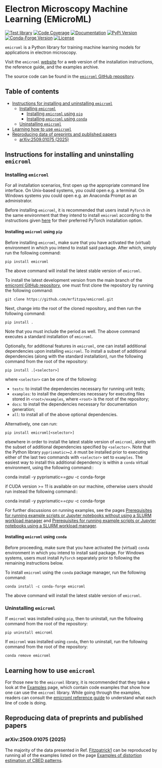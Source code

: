 # Electron Microscopy Machine Learning (EMicroML)

[![Test library](https://github.com/mrfitzpa/emicroml/actions/workflows/test_library.yml/badge.svg)](https://github.com/mrfitzpa/emicroml/actions/workflows/test_library.yml)
[![Code Coverage](https://img.shields.io/endpoint?url=https://gist.githubusercontent.com/mrfitzpa/14251fa16826487aa533af3cfe6887d4/raw/emicroml_coverage_badge.json)](https://github.com/mrfitzpa/emicroml/actions/workflows/measure_code_coverage.yml)
[![Documentation](https://img.shields.io/badge/docs-read-brightgreen)](https://mrfitzpa.github.io/emicroml)
[![PyPi Version](https://img.shields.io/pypi/v/emicroml.svg)](https://pypi.org/project/emicroml)
[![Conda-Forge Version](https://img.shields.io/conda/vn/conda-forge/emicroml.svg)](https://anaconda.org/conda-forge/emicroml)
[![License](https://img.shields.io/badge/License-GPLv3-blue.svg)](https://www.gnu.org/licenses/gpl-3.0)

`emicroml` is a Python library for training machine learning models for
applications in electron microscopy.

Visit the `emicroml` [website](https://mrfitzpa.github.io/emicroml) for a web
version of the installation instructions, the reference guide, and the examples
archive.

The source code can be found in the [`emicroml` GitHub
repository](https://github.com/mrfitzpa/emicroml).



## Table of contents

- [Instructions for installing and uninstalling
  `emicroml`](#instructions-for-installing-and-uninstalling-emicroml)
  - [Installing `emicroml`](#installing-emicroml)
    - [Installing `emicroml` using `pip`](#installing-emicroml-using-pip)
    - [Installing `emicroml` using `conda`](#installing-emicroml-using-conda)
  - [Uninstalling `emicroml`](#uninstalling-emicroml)
- [Learning how to use `emicroml`](#learning-how-to-use-emicroml)
- [Reproducing data of preprints and published
  papers](#reproducing-data-of-preprints-and-published-papers)
  - [arXiv:2509.01075 (2025)](#arxiv250901075-2025)



## Instructions for installing and uninstalling `emicroml`



### Installing `emicroml`

For all installation scenarios, first open up the appropriate command line
interface. On Unix-based systems, you could open e.g. a terminal. On Windows
systems you could open e.g. an Anaconda Prompt as an administrator.

Before installing `emicroml`, it is recommended that users install `PyTorch` in
the same environment that they intend to install `emicroml` according to the
instructions given [here](https://pytorch.org/get-started/locally/) for their
preferred PyTorch installation option.



#### Installing `emicroml` using `pip`

Before installing `emicroml`, make sure that you have activated the (virtual)
environment in which you intend to install said package. After which, simply run
the following command:

    pip install emicroml

The above command will install the latest stable version of `emicroml`.

To install the latest development version from the main branch of the [emicroml
GitHub repository](https://github.com/mrfitzpa/emicroml), one must first clone
the repository by running the following command:

    git clone https://github.com/mrfitzpa/emicroml.git

Next, change into the root of the cloned repository, and then run the following
command:

    pip install .

Note that you must include the period as well. The above command executes a
standard installation of `emicroml`.

Optionally, for additional features in `emicroml`, one can install additional
dependencies upon installing `emicroml`. To install a subset of additional
dependencies (along with the standard installation), run the following command
from the root of the repository:

    pip install .[<selector>]

where `<selector>` can be one of the following:

* `tests`: to install the dependencies necessary for running unit tests;
* `examples`: to install the dependencies necessary for executing files stored
  in `<root>/examples`, where `<root>` is the root of the repository;
* `docs`: to install the dependencies necessary for documentation generation;
* `all`: to install all of the above optional dependencies.

Alternatively, one can run:

    pip install emicroml[<selector>]

elsewhere in order to install the latest stable version of `emicroml`, along
with the subset of additional dependencies specified by `<selector>`. Note that
the Python library `pyprismatic>=2.0` must be installed prior to executing
either of the last two commands with `<selector>` set to `examples`. The easiest
way to install this additional dependency is within a `conda` virtual
environment, using the following command::

  conda install -y pyprismatic=*=gpu* -c conda-forge

if CUDA version >= 11 is available on our machine, otherwise users should run
instead the following command::

  conda install -y pyprismatic=*=cpu* -c conda-forge

For further discussions on running examples, see the pages [Prerequisites for
running example scripts or Jupyter notebooks without using a SLURM workload
manager](https://mrfitzpa.github.io/emicroml/examples/prerequisites_for_execution_without_slurm.html#examples-prerequisites-for-execution-without-slurm-sec)
and [Prerequisites for running example scripts or Jupyter notebooks using a
SLURM workload
manager](https://mrfitzpa.github.io/emicroml/examples/prerequisites_for_execution_with_slurm.html#examples-prerequisites-for-execution-with-slurm-sec).



#### Installing `emicroml` using `conda`

Before proceeding, make sure that you have activated the (virtual) `conda`
environment in which you intend to install said package. For Windows systems,
users must install `PyTorch` separately prior to following the remaining
instructions below.

To install `emicroml` using the `conda` package manager, run the following
command:

    conda install -c conda-forge emicroml

The above command will install the latest stable version of `emicroml`.



### Uninstalling `emicroml`

If `emicroml` was installed using `pip`, then to uninstall, run the following
command from the root of the repository:

    pip uninstall emicroml

If `emicroml` was installed using `conda`, then to uninstall, run the following
command from the root of the repository:

    conda remove emicroml



## Learning how to use `emicroml`

For those new to the `emicroml` library, it is recommended that they take a look
at the [Examples](https://mrfitzpa.github.io/emicroml/examples.html) page, which
contain code examples that show how one can use the `emicroml` library. While
going through the examples, readers can consult the [emicroml reference
guide](https://mrfitzpa.github.io/emicroml/_autosummary/emicroml.html) to
understand what each line of code is doing.



## Reproducing data of preprints and published papers



### arXiv:2509.01075 (2025)

The majority of the data presented in
Ref. [Fitzpatrick1](https://mrfitzpa.github.io/emicroml/literature.html#fitzpatrick1)
can be reproduced by running all of the examples listed on the page [Examples of
distortion estimation of CBED
patterns](https://mrfitzpa.github.io/emicroml/examples/modelling/cbed/distortion/estimation.html#examples-modelling-cbed-distortion-estimation-sec).